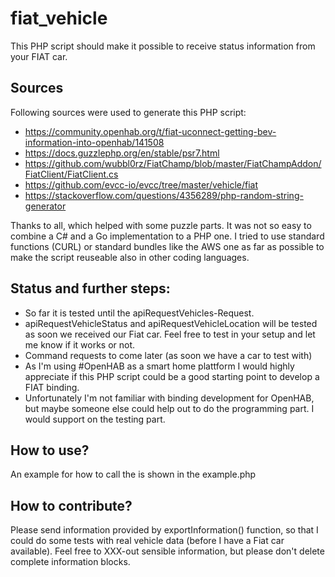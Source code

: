 # fiat_vehicle

This PHP script should make it possible to receive status information from your FIAT car.

## Sources

Following sources were used to generate this PHP script:
- https://community.openhab.org/t/fiat-uconnect-getting-bev-information-into-openhab/141508
- https://docs.guzzlephp.org/en/stable/psr7.html
- https://github.com/wubbl0rz/FiatChamp/blob/master/FiatChampAddon/FiatClient/FiatClient.cs
- https://github.com/evcc-io/evcc/tree/master/vehicle/fiat
- https://stackoverflow.com/questions/4356289/php-random-string-generator

Thanks to all, which helped with some puzzle parts. It was not so easy to combine a C# and a Go implementation to a PHP one. I tried to use standard functions (CURL) or standard bundles like the AWS one as far as possible to make the script reuseable also in other coding languages.

## Status and further steps:

- So far it is tested until the apiRequestVehicles-Request.
- apiRequestVehicleStatus and apiRequestVehicleLocation will be tested as soon we received our Fiat car. Feel free to test in your setup and let me know if it works or not.
- Command requests to come later (as soon we have a car to test with)
- As I'm using #OpenHAB as a smart home plattform I would highly appreciate if this PHP script could be a good starting point to develop a FIAT binding.
- Unfortunately I'm not familiar with binding development for OpenHAB, but maybe someone else could help out to do the programming part. I would support on the testing part.

## How to use?

An example for how to call the is shown in the example.php

## How to contribute?

Please send information provided by exportInformation() function, so that I could do some tests with real vehicle data (before I have a Fiat car available). Feel free to XXX-out sensible information, but please don't delete complete information blocks. 